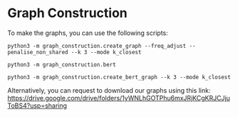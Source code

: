 Graph Construction
==================================

To make the graphs, you can use the following scripts:

```
python3 -m graph_construction.create_graph --freq_adjust --penalise_non_shared --k 3 --mode k_closest
```
```
python3 -m graph_construction.bert
```
```
python3 -m graph_construction.create_bert_graph --k 3 --mode k_closest
```


Alternatively, you can request to download our graphs using this link:
https://drive.google.com/drive/folders/1yWNLhGOTPhu6mxJRjKCgKRJCJjuToBS4?usp=sharing